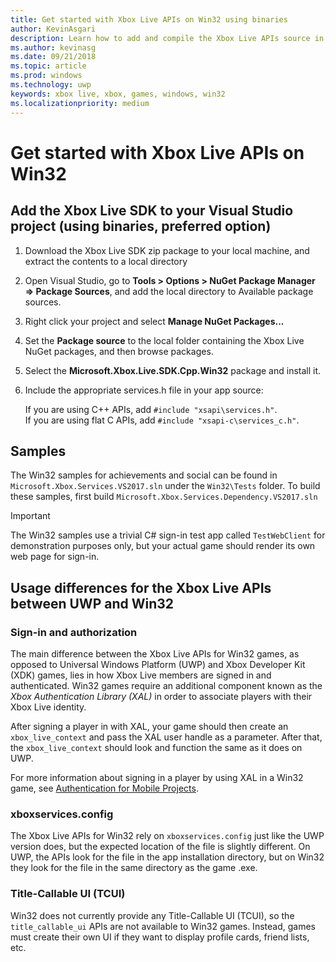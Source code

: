 ```yaml
---
title: Get started with Xbox Live APIs on Win32 using binaries
author: KevinAsgari
description: Learn how to add and compile the Xbox Live APIs source in your Win32 project.
ms.author: kevinasg
ms.date: 09/21/2018
ms.topic: article
ms.prod: windows
ms.technology: uwp
keywords: xbox live, xbox, games, windows, win32
ms.localizationpriority: medium
---
```


# Get started with Xbox Live APIs on Win32


## Add the Xbox Live SDK to your Visual Studio project (using binaries, preferred option)

1. Download the Xbox Live SDK zip package to your local machine, and extract the contents to a local directory

2. Open Visual Studio, go to **Tools > Options > NuGet Package Manager => Package Sources**, and add the local directory to Available package sources.

3. Right click your project and select **Manage NuGet Packages...**

4. Set the **Package source** to the local folder containing the Xbox Live NuGet packages, and then browse packages.

5. Select the **Microsoft.Xbox.Live.SDK.Cpp.Win32** package and install it.

6. Include the appropriate services.h file in your app source:

    If you are using C++ APIs, add `#include "xsapi\services.h"`.  
    If you are using flat C APIs, add `#include "xsapi-c\services_c.h"`.


## Samples

The Win32 samples for achievements and social can be found in `Microsoft.Xbox.Services.VS2017.sln` under the `Win32\Tests` folder.
To build these samples, first build `Microsoft.Xbox.Services.Dependency.VS2017.sln`

> [!IMPORTANT]
> The Win32 samples use a trivial C# sign-in test app called `TestWebClient` for demonstration purposes only, but your actual game should render its own web page for sign-in.


## Usage differences for the Xbox Live APIs between UWP and Win32


### Sign-in and authorization

The main difference between the Xbox Live APIs for Win32 games, as opposed to Universal Windows Platform (UWP) and Xbox Developer Kit (XDK) games, lies in how Xbox Live members are signed in and authenticated.
Win32 games require an additional component known as the *Xbox Authentication Library (XAL)* in order to associate players with their Xbox Live identity.

After signing a player in with XAL, your game should then create an `xbox_live_context` and pass the XAL user handle as a parameter.
After that, the `xbox_live_context` should look and function the same as it does on UWP.

For more information about signing in a player by using XAL in a Win32 game, see [Authentication for Mobile Projects](../using-xbox-live/auth/xal.md).


### xboxservices.config

The Xbox Live APIs for Win32 rely on `xboxservices.config` just like the UWP version does, but the expected location of the file is slightly different.
On UWP, the APIs look for the file in the app installation directory, but on Win32 they look for the file in the same directory as the game .exe.


### Title-Callable UI (TCUI)

Win32 does not currently provide any Title-Callable UI (TCUI), so the `title_callable_ui` APIs are not available to Win32 games.
Instead, games must create their own UI if they want to display profile cards, friend lists, etc.
